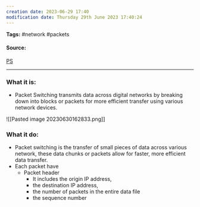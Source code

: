```yaml
---
creation date: 2023-06-29 17:40
modification date: Thursday 29th June 2023 17:40:24
---
```


**Tags:** #network #packets 

#### Source:
[PS](https://avinetworks.com/glossary/packet-switching/)

--------------------------------------

### What it is:

* Packet Switching transmits data across digital networks by breaking down into blocks or packets for more efficient transfer using various network devices.

![[Pasted image 20230630162833.png]]


### What it do:

* Packet switching is the transfer of small pieces of data across various network, these data chunks or packets allow for faster, more efficient data transfer.
* Each packet have
	* Packet header
		* It includes the origin IP address,
		* the destination IP address, 
		* the number of packets in the entire data file 
		* the sequence number

